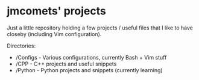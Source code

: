 jmcomets' projects
==================

Just a little repository holding a few projects / useful files
that I like to have closeby (including Vim configuration).

Directories:
  * /Configs - Various configurations, currently Bash + Vim stuff
  * /CPP - C++ projects and useful snippets
  * /Python - Python projects and snippets (currently learning)
